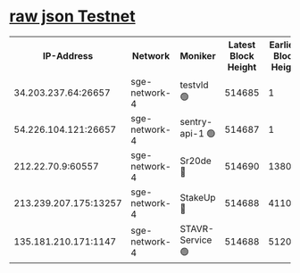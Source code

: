 
[raw json Testnet](https://rpc-check.sget.stavr.tech/sget/rpc-sget-result.json)
=


<table><tr><th>IP-Address</th><th>Network</th><th>Moniker</th><th>Latest Block Height</th><th>Earliest Block Height</th><th>Catching Up</th><th>Voting Power</th><th>Scan Time</th></tr><tr><td>34.203.237.64:26657</td><td>sge-network-4</td><td>testvld 🟢</td><td>514685</td><td>1</td><td>False</td><td>0</td><td>2023-12-05T15:29:23.785755208UTC</td></tr><tr><td>54.226.104.121:26657</td><td>sge-network-4</td><td>sentry-api-1 🟢</td><td>514687</td><td>1</td><td>False</td><td>0</td><td>2023-12-05T15:29:34.719584818UTC</td></tr><tr><td>212.22.70.9:60557</td><td>sge-network-4</td><td>Sr20de 🔴</td><td>514690</td><td>138001</td><td>False</td><td>99</td><td>2023-12-05T15:29:51.416687356UTC</td></tr><tr><td>213.239.207.175:13257</td><td>sge-network-4</td><td>StakeUp 🔴</td><td>514688</td><td>411001</td><td>False</td><td>100</td><td>2023-12-05T15:29:44.471016076UTC</td></tr><tr><td>135.181.210.171:1147</td><td>sge-network-4</td><td>STAVR-Service 🟢</td><td>514688</td><td>512001</td><td>False</td><td>0</td><td>2023-12-05T15:29:44.866729392UTC</td></tr></table>

